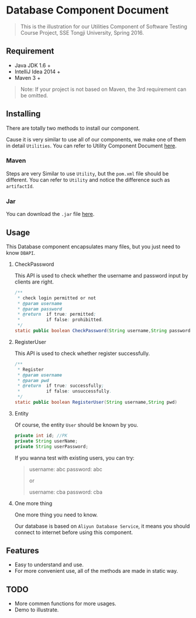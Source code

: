 # Database Component Document

> This is the illustration for our Utilities Component of Software Testing Course Project, SSE Tongji University, Spring 2016.

## Requirement

* Java JDK 1.6 +
* IntelliJ Idea 2014 +
* Maven 3 +

> Note: If your project is not based on Maven, the 3rd requirement can be omitted.

## Installing

There are totally two methods to install our component.

Cause it is very similar to use all of our components, we make one of them in detail `Utilities`. You can refer to Utility Component Document [here](https://github.com/anzhehong/Software-Reuse/blob/master/Components/Utilities/Utilities%20Component%20Document.md).

### Maven

Steps are very Similar to use `Utility`, but the `pom.xml` file should be different. You can refer to `Utility` and notice the difference such as `artifactId`.

### Jar

You can download the `.jar` file [here](http://7xsf2g.com1.z0.glb.clouddn.com/jar_version0408_Database-1.0-SNAPSHOT.jar).

## Usage

This Database component encapsulates many files, but you just need to know `DBAPI`.

1. CheckPassword

	This API is used to check whether the username and password input by clients are right. 
	
	```java
	/**
     * check login permitted or not
     * @param username
     * @param password
     * @return  if true: permitted; 
     * 		    if false: prohibitted.
     */
    static public boolean CheckPassword(String username,String password)
	```

2. RegisterUser

	This API is used to check whether register successfully.
	
	```java
	/**
     * Register
     * @param username
     * @param pwd
     * @return  if true: successfully; 
     * 		    if false: unsuccessfully.
     */
    static public boolean RegisterUser(String username,String pwd)
	```


3. Entity

	Of course, the entity `User` should be known by you.

	```java
	private int id; //PK
	private String userName;
	private String userPassword;
	```	

	If you wanna test with existing users, you can try:
	> username: abc		password: abc
	> 
	> or
	> 
	> username: cba		password: cba

4. One more thing

	One more thing you need to know. 
	
	Our database is based on `Aliyun Database Service`, it means you should connect to internet before using this component.

## Features

* Easy to understand and use.
* For more convenient use, all of the methods are made in static way.

## TODO

* More commen functions for more usages.
* Demo to illustrate.